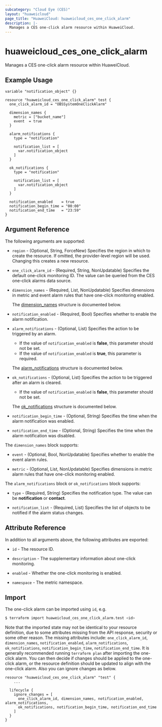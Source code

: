 ```yaml
---
subcategory: "Cloud Eye (CES)"
layout: "huaweicloud"
page_title: "HuaweiCloud: huaweicloud_ces_one_click_alarm"
description: |-
  Manages a CES one-click alarm resource within HuaweiCloud.
---
```


# huaweicloud_ces_one_click_alarm

Manages a CES one-click alarm resource within HuaweiCloud.

## Example Usage

```hcl
variable "notification_object" {}

resource "huaweicloud_ces_one_click_alarm" test {
  one_click_alarm_id = "OBSSystemOneClickAlarm"

  dimension_names {
    metric = ["bucket_name"]
    event  = true
  }

  alarm_notifications {
    type = "notification"

    notification_list = [
      var.notification_object
    ]
  }

  ok_notifications {
    type = "notification"

    notification_list = [
      var.notification_object
    ]
  }

  notification_enabled    = true
  notification_begin_time = "00:00"
  notification_end_time   = "23:59"
}
```

## Argument Reference

The following arguments are supported:

* `region` - (Optional, String, ForceNew) Specifies the region in which to create the resource.
  If omitted, the provider-level region will be used.
  Changing this creates a new resource.

* `one_click_alarm_id` - (Required, String, NonUpdatable) Specifies the default one-click monitoring ID.
  The value can be queried from the CES one-click alarms data source.

* `dimension_names` - (Required, List, NonUpdatable) Specifies dimensions in metric and event alarm rules that have
  one-click monitoring enabled.

  The [dimension_names](#DimensionNames) structure is documented below.

* `notification_enabled` - (Required, Bool) Specifies whether to enable the alarm notification.

* `alarm_notifications` - (Optional, List) Specifies the action to be triggered by an alarm.
  + If the value of `notification_enabled` is **false**, this parameter should not be set.
  + If the value of `notification_enabled` is **true**, this parameter is required.

  The [alarm_notifications](#Notifications) structure is documented below.

* `ok_notifications` - (Optional, List) Specifies the action to be triggered after an alarm is cleared.
  + If the value of `notification_enabled` is **false**, this parameter should not be set.

  The [ok_notifications](#Notifications) structure is documented below.

* `notification_begin_time` - (Optional, String) Specifies the time when the alarm notification was enabled.

* `notification_end_time` - (Optional, String) Specifies the time when the alarm notification was disabled.

<a name="DimensionNames"></a>
The `dimension_names` block supports:

* `event` - (Optional, Bool, NonUpdatable) Specifies whether to enable the event alarm rules.

* `metric` - (Optional, List, NonUpdatable) Specifies dimensions in metric alarm rules that have one-click monitoring enabled.

<a name="Notifications"></a>
The `alarm_notifications` block or `ok_notifications` block supports:

* `type` - (Required, String) Specifies the notification type.
  The value can be **notification** or **contact**.

* `notification_list` - (Required, List) Specifies the list of objects to be notified if the alarm status changes.

## Attribute Reference

In addition to all arguments above, the following attributes are exported:

* `id` - The resource ID.

* `description` - The supplementary information about one-click monitoring.

* `enabled` - Whether the one-click monitoring is enabled.

* `namespace` - The metric namespace.

## Import

The one-click alarm can be imported using `id`, e.g.

```bash
$ terraform import huaweicloud_ces_one_click_alarm.test <id>
```

Note that the imported state may not be identical to your resource definition, due to some attributes missing from the
API response, security or some other reason.
The missing attributes include: `one_click_alarm_id`, `dimension_names`, `notification_enabled`, `alarm_notifications`,
`ok_notifications`, `notification_begin_time`, `notification_end_time`.
It is generally recommended running `terraform plan` after importing the one-click alarm.
You can then decide if changes should be applied to the one-click alarm, or the resource definition should be updated to
align with the one-click alarm. Also you can ignore changes as below.

```hcl
resource "huaweicloud_ces_one_click_alarm" "test" {
    ...

  lifecycle {
    ignore_changes = [
      one_click_alarm_id, dimension_names, notification_enabled, alarm_notifications,
      ok_notifications, notification_begin_time, notification_end_time
    ]
  }
}
```

